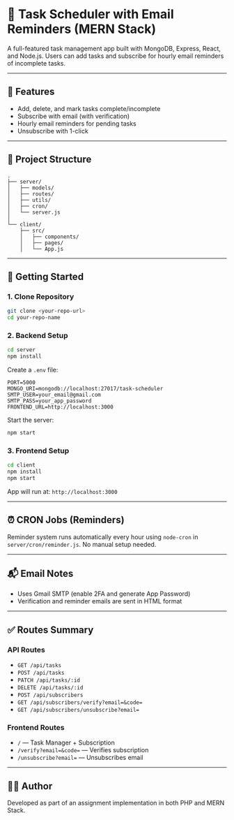 # 📝 Task Scheduler with Email Reminders (MERN Stack)

A full-featured task management app built with MongoDB, Express, React, and Node.js. Users can add tasks and subscribe for hourly email reminders of incomplete tasks.

---

## 🔧 Features
- Add, delete, and mark tasks complete/incomplete
- Subscribe with email (with verification)
- Hourly email reminders for pending tasks
- Unsubscribe with 1-click

---

## 📁 Project Structure

```
.
├── server/
│   ├── models/
│   ├── routes/
│   ├── utils/
│   ├── cron/
│   └── server.js
│
└── client/
    ├── src/
    │   ├── components/
    │   ├── pages/
    │   └── App.js
```

---

## 🚀 Getting Started

### 1. Clone Repository
```bash
git clone <your-repo-url>
cd your-repo-name
```

### 2. Backend Setup
```bash
cd server
npm install
```

Create a `.env` file:
```env
PORT=5000
MONGO_URI=mongodb://localhost:27017/task-scheduler
SMTP_USER=your_email@gmail.com
SMTP_PASS=your_app_password
FRONTEND_URL=http://localhost:3000
```

Start the server:
```bash
npm start
```

### 3. Frontend Setup
```bash
cd client
npm install
npm start
```

App will run at: `http://localhost:3000`

---

## ⏰ CRON Jobs (Reminders)
Reminder system runs automatically every hour using `node-cron` in `server/cron/reminder.js`. No manual setup needed.

---

## 📬 Email Notes
- Uses Gmail SMTP (enable 2FA and generate App Password)
- Verification and reminder emails are sent in HTML format

---

## ✅ Routes Summary

### API Routes
- `GET /api/tasks`
- `POST /api/tasks`
- `PATCH /api/tasks/:id`
- `DELETE /api/tasks/:id`
- `POST /api/subscribers`
- `GET /api/subscribers/verify?email=&code=`
- `GET /api/subscribers/unsubscribe?email=`

### Frontend Routes
- `/` — Task Manager + Subscription
- `/verify?email=&code=` — Verifies subscription
- `/unsubscribe?email=` — Unsubscribes email

---

## 👨‍💻 Author
Developed as part of an assignment implementation in both PHP and MERN Stack.
